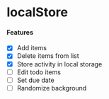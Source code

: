# localStore

#### Features

- [x] Add items
- [x] Delete items from list
- [x] Store activity in local storage
- [ ] Edit todo items
- [ ] Set due date
- [ ] Randomize background
